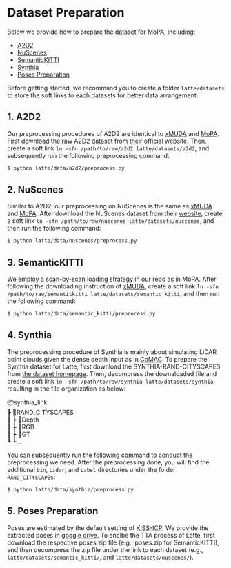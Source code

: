 # Dataset Preparation
Below we provide how to prepare the dataset for MoPA, including:
* [A2D2](#1-a2d2)
* [NuScenes](#2-nuscenes)
* [SemanticKITTI](#3-semantickitti)
* [Synthia](#4-synthia)
* [Poses Preparation](#5-poses-preparation)

Before getting started, we recommand you to create a folder  ```latte/datasets``` to store the soft links to each datasets for better data arrangement.

## 1. A2D2
Our preprocessing procedures of A2D2 are identical to [xMUDA](https://github.com/valeoai/xmuda) and [MoPA](https://github.com/AronCao49/MoPA). First download the raw A2D2 dataset from [their official website](https://a2d2.audi/a2d2/en.html). Then, create a soft link ```ln -sfn /path/to/raw/a2d2 latte/datasets/a2d2```, and subsequently run the following preprocessing command:
```bash
$ python latte/data/a2d2/preprocess.py
```

## 2. NuScenes
Similar to A2D2, our preprocessing on NuScenes is the same as [xMUDA](https://github.com/valeoai/xmuda) and [MoPA](https://github.com/AronCao49/MoPA). After download the NuScenes dataset from their [website](https://www.nuscenes.org/nuscenes), create a soft link ```ln -sfn /path/to/raw/nuscenes latte/datasets/nuscenes```, and then run the following command:
```bash
$ python latte/data/nuscenes/preprocess.py
```

## 3. SemanticKITTI
We employ a scan-by-scan loading strategy in our repo as in [MoPA](https://github.com/AronCao49/MoPA). After following the downloading instruction of [xMUDA](https://github.com/valeoai/xmuda), create a soft link ```ln -sfn /path/to/raw/semantickitti latte/datasets/semantic_kitti```, and then run the following command:
```bash
$ python latte/data/semantic_kitti/preprocess.py
```

## 4. Synthia
The preprocessing procedure of Synthia is mainly about simulating LiDAR point clouds given the dense depth input as in [CoMAC](https://sites.google.com/view/mmcotta). To prepare the Synthia dataset for Latte, first download the SYNTHIA-RAND-CITYSCAPES from [the dataset homepage](https://synthia-dataset.net/downloads/). Then, decompress the downaloaded file and create a soft link ```ln -sfn /path/to/raw/synthia latte/datasets/synthia```, resulting in the file organization as below:

📦synthia_link <br> 
┣ 📂RAND_CITYSCAPES <br>
┃ ┣ 📂Depth  <br>
┃ ┣ 📂RGB  <br>
┃ ┣ 📂GT  <br>
┗ ┗...

You can subsequently run the following command to conduct the preprocessing we need. After the preprocessing done, you will find the additional ```bin```, ```Lidar```, and ```Label``` directories under the folder ```RAND_CITYSCAPES```:
```bash
$ python latte/data/synthia/preprocess.py
```

## 5. Poses Preparation
Poses are estimated by the default setting of [KISS-ICP](https://github.com/PRBonn/kiss-icp). We provide the extracted poses in [google drive](https://drive.google.com/drive/folders/1SkeOBXjtGXZzHDrKC9s_Cdh_N6SS_tdB?usp=sharing). To enalbe the TTA process of Latte, first download the respective poses zip file (e.g., poses.zip for SemanticKITTI), and then decompress the zip file under the link to each dataset (e.g., ```latte/datasets/semantic_kitti/```, and ```latte/datasets/nuscenes/```).


